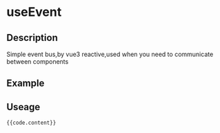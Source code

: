 <script setup>
    import UseEvent from '../components/UseEvent.vue'
    import code from '../componentsCode/UseEvent.js'
</script>

# useEvent

## Description

Simple event bus,by vue3 reactive,used when you need to communicate between components

## Example

<UseEvent />

## Useage

```js-vue
{{code.content}}
```
